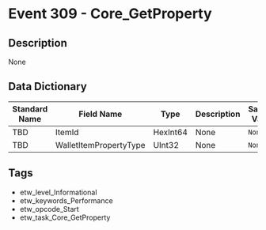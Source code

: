 # Event 309 - Core_GetProperty

## Description
None

## Data Dictionary
|Standard Name|Field Name|Type|Description|Sample Value|
|---|---|---|---|---|
|TBD|ItemId|HexInt64|None|`None`|
|TBD|WalletItemPropertyType|UInt32|None|`None`|

## Tags
* etw_level_Informational
* etw_keywords_Performance
* etw_opcode_Start
* etw_task_Core_GetProperty